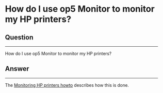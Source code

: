 # How do I use op5 Monitor to monitor my HP printers?

## Question

* * * * *

How do I use op5 Monitor to monitor my HP printers?

## Answer

* * * * *

The [Monitoring HP printers howto](https://kb.op5.com/display/HOWTOs/Monitoring+HP+printers) describes how this is done.

